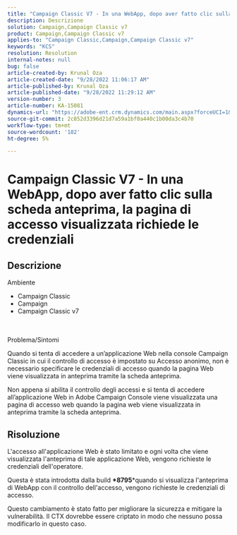 ```yaml
---
title: "Campaign Classic V7 - In una WebApp, dopo aver fatto clic sulla scheda anteprima, la pagina di accesso visualizzata richiede le credenziali"
description: Descrizione
solution: Campaign,Campaign Classic v7
product: Campaign,Campaign Classic v7
applies-to: "Campaign Classic,Campaign,Campaign Classic v7"
keywords: "KCS"
resolution: Resolution
internal-notes: null
bug: false
article-created-by: Krunal Oza
article-created-date: "9/28/2022 11:06:17 AM"
article-published-by: Krunal Oza
article-published-date: "9/28/2022 11:29:12 AM"
version-number: 3
article-number: KA-15081
dynamics-url: "https://adobe-ent.crm.dynamics.com/main.aspx?forceUCI=1&pagetype=entityrecord&etn=knowledgearticle&id=efa7ed8f-1d3f-ed11-9db1-000d3a5c1bcc"
source-git-commit: 2c852d3396d21d7a59a1bf0a440c1b00da3c4b70
workflow-type: tm+mt
source-wordcount: '182'
ht-degree: 5%

---
```


# Campaign Classic V7 - In una WebApp, dopo aver fatto clic sulla scheda anteprima, la pagina di accesso visualizzata richiede le credenziali

## Descrizione

Ambiente<br>
- Campaign Classic
- Campaign
- Campaign Classic v7



<br> <br>Problema/Sintomi<br>


Quando si tenta di accedere a un’applicazione Web nella console Campaign Classic in cui il controllo di accesso è impostato su Accesso anonimo, non è necessario specificare le credenziali di accesso quando la pagina Web viene visualizzata in anteprima tramite la scheda anteprima.

Non appena si abilita il controllo degli accessi e si tenta di accedere all’applicazione Web in Adobe Campaign Console viene visualizzata una pagina di accesso web quando la pagina web viene visualizzata in anteprima tramite la scheda anteprima.


## Risoluzione


L&#39;accesso all&#39;applicazione Web è stato limitato e ogni volta che viene visualizzata l&#39;anteprima di tale applicazione Web, vengono richieste le credenziali dell&#39;operatore.

Questa è stata introdotta dalla build <b>*8795</b>*quando si visualizza l&#39;anteprima di WebApp con il controllo dell&#39;accesso, vengono richieste le credenziali di accesso.

Questo cambiamento è stato fatto per migliorare la sicurezza e mitigare la vulnerabilità. Il CTX dovrebbe essere criptato in modo che nessuno possa modificarlo in questo caso.
